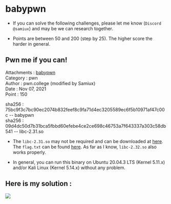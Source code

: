 # babypwn

- If you can solve the following challenges, please let me know (```Discord @samiux```) and may be we can research together.

- Points are between 50 and 200 (step by 25). The higher score the harder in general.

## Pwn me if you can!

Attachments : [babypwn](https://github.com/samiux/CTF/raw/main/pwn/babypwn/babypwn)  
Category    : pwn  
Author      : pwn.college (modified by Samiux)  
Date        : Nov 07, 2021  
Point       : 150  

sha256      : 75bc9f3c7bc90ec2074b832feef8c9fa71d4ec3205589ec6f5b10971af47c00c -- babypwn  
sha256      : 09d4dc50d7b31bca5fbbd60efebe4ce2ce698c46753a7f643337a303c58db541 -- libc-2.31.so  

- The ```libc-2.31.so``` may not be required and can be downloaded at [here](https://github.com/samiux/CTF/raw/main/pwn/babypwn/libc-2.31.so).  The ```flag.txt``` can be found [here](https://github.com/samiux/CTF/raw/main/pwn/babypwn/flag.txt).  As far as I know, ```libc-2.32.so``` also works properly.  

- In general, you can run this binary on Ubuntu 20.04.3 LTS (Kernel 5.11.x) and/or Kali Linux (Kernel 5.14.x) without any problem.

## Here is my solution :  

[![](https://img.youtube.com/vi/-5vo5mT2bng/0.jpg)](https://www.youtube.com/watch?v=-5vo5mT2bng "babypwn solution")  
